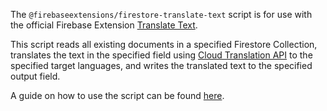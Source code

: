 The `@firebaseextensions/firestore-translate-text` script is for use with the official Firebase Extension [Translate Text](https://github.com/firebase/extensions/tree/master/firestore-translate-text).

This script reads all existing documents in a specified Firestore Collection, translates the text in the specified field using [Cloud Translation API](https://cloud.google.com/translate/docs) to the specified target languages, and writes the translated text to the specified output field.

A guide on how to use the script can be found [here](https://github.com/firebase/extensions/blob/master/firestore-translate-text/guides/TRANSLATE_EXISTING_DOCUMENTS.md).